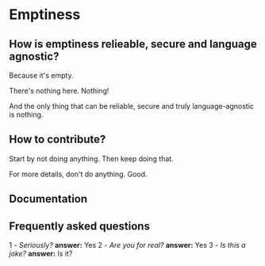 # Emptiness

## How is emptiness relieable, secure and language agnostic?
Because it's empty. 

There's nothing here. Nothing! 

And the only thing that can be reliable, secure and truly language-agnostic is nothing.

## How to contribute?
Start by not doing anything. Then keep doing that.

For more details, don't do anything. Good.

## Documentation

## Frequently asked questions
1 - *Seriously?*
**answer:** Yes
2 - *Are you for real?*
**answer:** Yes
3 - *Is this a joke?*
**answer:** Is it?
